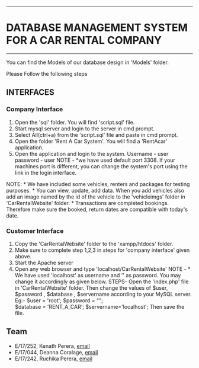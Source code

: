 ___
# DATABASE MANAGEMENT SYSTEM FOR A CAR RENTAL COMPANY
___

You can find the Models of our database design in 'Models' folder.

Please Follow the following steps

## INTERFACES

### Company Interface

1. Open the 'sql' folder. You will find 'script.sql' file.
2. Start mysql server and login to the server in cmd prompt.
3. Select All(ctrl+a) from the 'script.sql' file and paste in cmd prompt.
4. Open the folder 'Rent A Car System'. You will find a 'RentAcar' application.
5. Open the application and login to the system.
   Username - user
   password - user
   NOTE - *we have used default port 3308. If your machines port is different, you can change the system's port using the link in the login interface.


NOTE: * We have included some vehicles, renters and packages for testing purposes.
      * You can view, update, add data. When you add vehicles also add an image named by the id of the vehicle to the 'vehicleimgs' folder
	in 'CarRentalWebsite' folder.
      * Transactions are completed bookings. Therefore make sure the booked, return dates are compatible with today's date.



### Customer Interface

1. Copy the 'CarRentalWebsite' folder to the 'xampp/htdocs' folder.
2. Make sure to complete step 1,2,3 in steps for 'company interface' given above.
3. Start the Apache server
4. Open any web browser and type 'localhost/CarRentalWebsite'
NOTE - * We have used 'localhost' as username and '' as password. You may change it accordingly as given below.
       STEPS- Open the 'index.php' file in 'CarRentalWebsite' folder.
              Then change the values of $user, $password , $database , $servername according to your MySQL server.
                   Eg:-  $user = 'root'; 
                         $password = "";  
                         $database = 'RENT_A_CAR';
                         $servername='localhost'; 
	Then save the file. 


## Team
-  E/17/252, Kenath Perera, [email](mailto:e17252@eng.pdn.ac.lk)
-  E/17/044, Deanna Coralage, [email](mailto:e17044@eng.pdn.ac.lk)
-  E/17/242, Ruchika Perera, [email](mailto:e17242@eng.pdn.ac.lk)
